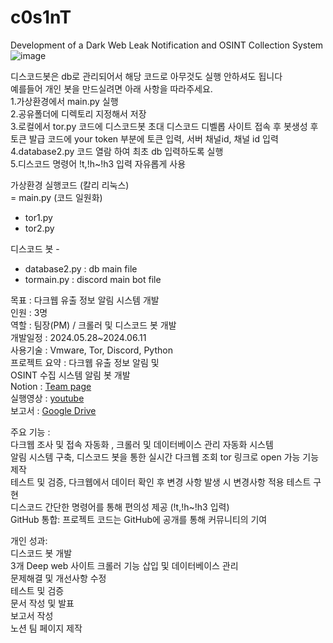 # c0s1nT  
Development of a Dark Web Leak Notification and OSINT Collection System  
![image](https://github.com/user-attachments/assets/aea96225-10af-4013-a82e-5c5c5d79459e)


디스코드봇은 db로 관리되어서 해당 코드로 아무것도 실행 안하셔도 됩니다  
예를들어  개인 봇을 만드실려면 아래 사항을 따라주세요.  
1.가상환경에서 main.py 실행  
2.공유폴더에 디렉토리 지정해서 저장  
3.로컬에서 tor.py 코드에 디스코드봇 초대 디스코드 디벨롭 사이트 접속 후 봇생성 후 토큰 발급 코드에 your token 부분에 토큰 입력, 서버 채널id, 채널 id  입력   
4.database2.py 코드 열람 하여 최초 db 입력하도록 실행   
5.디스코드 명령어 !t,!h~!h3 입력 자유롭게 사용  

가상환경 실행코드 (칼리 리눅스)  
= main.py (코드 일원화)  
- tor1.py  
- tor2.py  

디스코드 봇 -  
- database2.py : db main file  
- tormain.py : discord main bot file

목표 : 다크웹 유출 정보 알림 시스템 개발  
인원 : 3명  
역할 : 팀장(PM) / 크롤러 및 디스코드 봇 개발  
개발일정 : 2024.05.28~2024.06.11  
사용기술 : Vmware, Tor, Discord, Python  
프로젝트 요약 : 다크웹 유출 정보 알림 및  
OSINT 수집 시스템 알림 봇 개발  
Notion : [Team page](https://heavenly-sponge-d64.notion.site/3-18aa9083fe54412db7a75a1c22e855c4)  
실행영상 : [youtube](https://www.youtube.com/watch?v=CRGCGoviEV0)  
보고서 : [Google Drive](https://drive.google.com/file/d/1TlANg5VdX2b9OCp8iXmrVV9rvkmRB-eD/view)  
  
주요 기능 :  
다크웹 조사 및 접속 자동화 , 크롤러 및 데이터베이스 관리 자동화 시스템  
알림 시스템 구축, 디스코드 봇을 통한 실시간 다크웹 조회 tor 링크로 open 가능 기능 제작  
테스트 및 검증, 다크웹에서 데이터 확인 후 변경 사항 발생 시 변경사항 적용 테스트 구현  
디스코드 간단한 명령어를 통해 편의성 제공 (!t,!h~!h3 입력)  
GitHub 통합: 프로젝트 코드는 GitHub에 공개를 통해 커뮤니티의 기여  

개인 성과:  
디스코드 봇 개발  
3개 Deep web 사이트 크롤러 기능 삽입 및 데이터베이스 관리  
문제해결 및 개선사항 수정  
테스트 및 검증  
문서 작성 및 발표  
보고서 작성  
노션 팀 페이지 제작  
